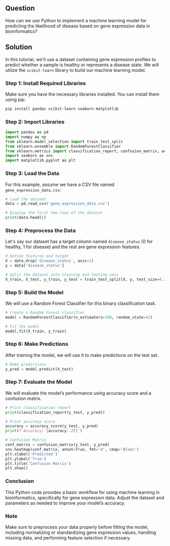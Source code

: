 ## Question
How can we use Python to implement a machine learning model for predicting the likelihood of disease based on gene expression data in bioinformatics?

## Solution

In this tutorial, we'll use a dataset containing gene expression profiles to predict whether a sample is healthy or represents a disease state. We will utilize the `scikit-learn` library to build our machine learning model.

### Step 1: Install Required Libraries

Make sure you have the necessary libraries installed. You can install them using pip:

```bash
pip install pandas scikit-learn seaborn matplotlib
```

### Step 2: Import Libraries

```python
import pandas as pd
import numpy as np
from sklearn.model_selection import train_test_split
from sklearn.ensemble import RandomForestClassifier
from sklearn.metrics import classification_report, confusion_matrix, accuracy_score
import seaborn as sns
import matplotlib.pyplot as plt
```

### Step 3: Load the Data

For this example, assume we have a CSV file named `gene_expression_data.csv`:

```python
# Load the dataset
data = pd.read_csv('gene_expression_data.csv')

# Display the first few rows of the dataset
print(data.head())
```

### Step 4: Preprocess the Data

Let's say our dataset has a target column named `disease_status` (0 for healthy, 1 for disease) and the rest are gene expression features.

```python
# Define features and target
X = data.drop('disease_status', axis=1)
y = data['disease_status']

# Split the dataset into training and testing sets
X_train, X_test, y_train, y_test = train_test_split(X, y, test_size=0.2, random_state=42)
```

### Step 5: Build the Model

We will use a Random Forest Classifier for this binary classification task.

```python
# Create a Random Forest classifier
model = RandomForestClassifier(n_estimators=100, random_state=42)

# Fit the model
model.fit(X_train, y_train)
```

### Step 6: Make Predictions

After training the model, we will use it to make predictions on the test set.

```python
# Make predictions
y_pred = model.predict(X_test)
```

### Step 7: Evaluate the Model

We will evaluate the model’s performance using accuracy score and a confusion matrix.

```python
# Print classification report
print(classification_report(y_test, y_pred))

# Print accuracy score
accuracy = accuracy_score(y_test, y_pred)
print(f'Accuracy: {accuracy:.2f}')

# Confusion Matrix
conf_matrix = confusion_matrix(y_test, y_pred)
sns.heatmap(conf_matrix, annot=True, fmt='d', cmap='Blues')
plt.xlabel('Predicted')
plt.ylabel('True')
plt.title('Confusion Matrix')
plt.show()
```

### Conclusion

This Python code provides a basic workflow for using machine learning in bioinformatics, specifically for gene expression data. Adjust the dataset and parameters as needed to improve your model’s accuracy.

### Note

Make sure to preprocess your data properly before fitting the model, including normalizing or standardizing gene expression values, handling missing data, and performing feature selection if necessary.